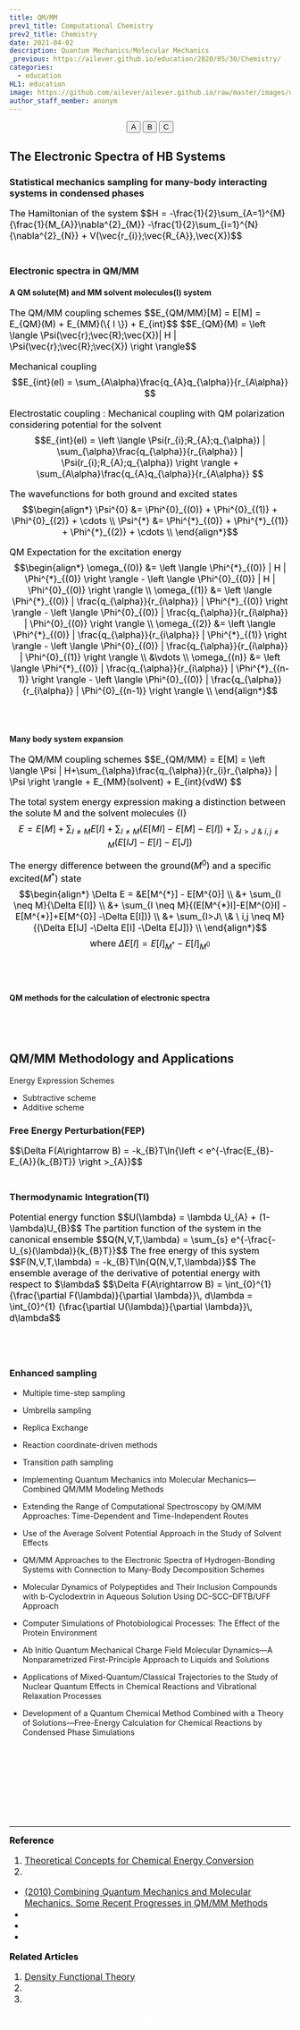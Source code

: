 ```yaml
---
title: QM/MM
prev1_title: Computational Chemistry
prev2_title: Chemistry
date: 2021-04-02
description: Quantum Mechanics/Molecular Mechanics 
_previous: https://ailever.github.io/education/2020/05/30/Chemistry/
categories:
  - education
HL1: education
image: https://github.com/ailever/ailever.github.io/raw/master/images/unsplash/gray_Chemistry.png
author_staff_member: anonym
---
```


<!-- Top Block -->
<div align="center" class="top_btn_box">
  <button class="top_btn" type="button" onclick="location.href='#'">A</button>
  <button class="top_btn" type="button" onclick="location.href='#'">B</button>
  <button class="top_btn" type="button" onclick="location.href='#'">C</button>
</div>
<!-- Top Block -->

## The Electronic Spectra of HB Systems
### Statistical mechanics sampling for many-body interacting systems in condensed phases
<div align="left" style="font-size:medium;font-weight:normal;color:black;background-color:unset;">
The Hamiltonian of the system
$$H = -\frac{1}{2}\sum_{A=1}^{M}{\frac{1}{M_{A}}\nabla^{2}_{M}} -\frac{1}{2}\sum_{i=1}^{N}{\nabla^{2}_{N}} + V(\vec{r_{i}};\vec{R_{A}},\vec{X})$$ 
<br><br></div>

### Electronic spectra in QM/MM
#### A QM solute(M) and MM solvent molecules(I) system 
<div align="left" style="font-size:medium;font-weight:normal;color:black;background-color:unset;">
The QM/MM coupling schemes
$$E_{QM/MM}[M] = E[M] = E_{QM}(M) + E_{MM}(\{ I \}) + E_{int}$$
$$E_{QM}(M) = \left \langle \Psi(\vec{r};\vec{R};\vec{X})| H | \Psi(\vec{r};\vec{R};\vec{X}) \right \rangle$$

Mechanical coupling
$$E_{int}(el) = \sum_{A\alpha}\frac{q_{A}q_{\alpha}}{r_{A\alpha}} $$  

Electrostatic coupling : Mechanical coupling with QM polarization considering potential for the solvent
$$E_{int}(el) = \left \langle \Psi(r_{i};R_{A};q_{\alpha}) | \sum_{\alpha}\frac{q_{\alpha}}{r_{i\alpha}} | \Psi(r_{i};R_{A};q_{\alpha}) \right \rangle + \sum_{A\alpha}\frac{q_{A}q_{\alpha}}{r_{A\alpha}} $$  

The wavefunctions for both ground and excited states
$$\begin{align*}
\Psi^{0} &= \Phi^{0}_{(0)} + \Phi^{0}_{(1)} + \Phi^{0}_{(2)} + \cdots \\
\Psi^{*} &= \Phi^{*}_{(0)} + \Phi^{*}_{(1)} + \Phi^{*}_{(2)} + \cdots \\
\end{align*}$$

QM Expectation for the excitation energy
$$\begin{align*}
\omega_{(0)} &= \left \langle \Phi^{*}_{(0)} | H | \Phi^{*}_{(0)} \right \rangle - \left \langle \Phi^{0}_{(0)} | H | \Phi^{0}_{(0)} \right \rangle \\
\omega_{(1)} &= \left \langle \Phi^{*}_{(0)} | \frac{q_{\alpha}}{r_{i\alpha}} | \Phi^{*}_{(0)} \right \rangle - \left \langle \Phi^{0}_{(0)} | \frac{q_{\alpha}}{r_{i\alpha}} | \Phi^{0}_{(0)} \right \rangle \\
\omega_{(2)} &= \left \langle \Phi^{*}_{(0)} | \frac{q_{\alpha}}{r_{i\alpha}} | \Phi^{*}_{(1)} \right \rangle - \left \langle \Phi^{0}_{(0)} | \frac{q_{\alpha}}{r_{i\alpha}} | \Phi^{0}_{(1)} \right \rangle \\
&\vdots \\
\omega_{(n)} &= \left \langle \Phi^{*}_{(0)} | \frac{q_{\alpha}}{r_{i\alpha}} | \Phi^{*}_{(n-1)} \right \rangle - \left \langle \Phi^{0}_{(0)} | \frac{q_{\alpha}}{r_{i\alpha}} | \Phi^{0}_{(n-1)} \right \rangle \\
\end{align*}$$
<br><br></div>

#### Many body system expansion
<div align="left" style="font-size:medium;font-weight:normal;color:black;background-color:unset;">
The QM/MM coupling schemes  
$$E_{QM/MM} = E[M] = \left \langle \Psi | H+\sum_{\alpha}\frac{q_{\alpha}}{r_{i}r_{\alpha}} | \Psi \right \rangle + E_{MM}(solvent) + E_{int}(vdW) $$

The total system energy expression making a distinction between the solute M and the solvent molecules {I}
$$E = E[M] + \sum_{I \neq M}{E[I]} + \sum_{I \neq M}{(E[MI]-E[M]-E[I])} + \sum_{I>J\ \& \ i,j \neq M}{(E[IJ]-E[I]-E[J])}$$

The energy difference between the ground($M^{0}$) and a specific excited($M^{*}$) state
$$\begin{align*}
\Delta E = &E[M^{*}] - E[M^{0}] \\
&+ \sum_{I \neq M}{\Delta E[I]} \\
&+ \sum_{I \neq M}{(E[M^{*}I]-E[M^{0}I] -E[M^{*}]+E[M^{0}] -\Delta E[I])} \\
&+ \sum_{I>J\ \& \ i,j \neq M}{(\Delta E[IJ] -\Delta E[I] -\Delta E[J])} \\
\end{align*}$$
$$\text{where } \Delta E[I] = E[I]_{M^{*}} - E[I]_{M^{0}}$$

<br><br></div>

####  QM methods for the calculation of electronic spectra
<div align="left" style="font-size:medium;font-weight:normal;color:black;background-color:unset;">
<br><br></div>



## QM/MM Methodology and Applications
Energy Expression Schemes
- Subtractive scheme
- Additive scheme

### Free Energy Perturbation(FEP)
<div align="left" style="font-size:medium;font-weight:normal;color:black;background-color:unset;">
$$\Delta F(A\rightarrow B) = -k_{B}T\ln{\left < e^{-\frac{E_{B}-E_{A}}{k_{B}T}} \right >_{A}}$$
<br><br></div>

### Thermodynamic Integration(TI)
<div align="left" style="font-size:medium;font-weight:normal;color:black;background-color:unset;">
Potential energy function
$$U(\lambda) = \lambda U_{A} + (1-\lambda)U_{B}$$
The partition function of the system in the canonical ensemble
$$Q(N,V,T,\lambda) = \sum_{s} e^{-\frac{-U_{s}(\lambda)}{k_{B}T}}$$
The free energy of this system
$$F(N,V,T,\lambda) = -k_{B}T\ln{Q(N,V,T,\lambda)}$$
The ensemble average of the derivative of potential energy with respect to $\lambda$
$$\Delta F(A\rightarrow B) = \int_{0}^{1} {\frac{\partial F(\lambda)}{\partial \lambda}}\, d\lambda = \int_{0}^{1} {\frac{\partial U(\lambda)}{\partial \lambda}}\, d\lambda$$

<br><br></div>



### Enhanced sampling
- Multiple time-step sampling
- Umbrella sampling
- Replica Exchange
- Reaction coordinate-driven methods
- Transition path sampling





- Implementing Quantum Mechanics into Molecular Mechanics—Combined QM/MM Modeling Methods
- Extending the Range of Computational Spectroscopy by QM/MM Approaches: Time-Dependent and Time-Independent Routes
- Use of the Average Solvent Potential Approach in the Study of Solvent Effects
- QM/MM Approaches to the Electronic Spectra of Hydrogen-Bonding Systems with Connection to Many-Body Decomposition Schemes
- Molecular Dynamics of Polypeptides and Their Inclusion Compounds with b-Cyclodextrin in Aqueous Solution Using DC–SCC–DFTB/UFF Approach
- Computer Simulations of Photobiological Processes: The Effect of the Protein Environment
- Ab Initio Quantum Mechanical Charge Field Molecular Dynamics—A Nonparametrized First-Principle Approach to Liquids and Solutions
- Applications of Mixed-Quantum/Classical Trajectories to the Study of Nuclear Quantum Effects in Chemical Reactions and Vibrational Relaxation Processes
- Development of a Quantum Chemical Method Combined with a Theory of Solutions—Free-Energy Calculation for Chemical Reactions by Condensed Phase Simulations



<!-- Content Block -->
<div align="left" style="font-size:medium;font-weight:normal;color:black;background-color:unset;">　<br><br></div>
<div align="left" style="font-size:medium;font-weight:normal;color:black;background-color:unset;">　<br><br></div>
<div align="left" style="font-size:medium;font-weight:normal;color:black;background-color:unset;">　<br><br></div>
<!-- Content Block -->

---

<!-- Reference Block -->
<div align="left" style="font-size:medium;font-weight:normal;color:black;background-color:unset;">
<b id='REF'>Reference</b>
<ol>
  <li><a href="http://www.fhi-berlin.mpg.de/~luca/Course_TU/">Theoretical Concepts for Chemical Energy Conversion</a></li>
  <li><a href="#"></a></li>
</ol>
<ul>
  <li><a href="https://www.elsevier.com/books/combining-quantum-mechanics-and-molecular-mechanics-some-recent-progresses-in-qm-mm-methods/sabin/978-0-12-380898-1">(2010) Combining Quantum Mechanics and Molecular Mechanics. Some Recent Progresses in QM/MM Methods</a></li>
  <li><a href="#"></a></li>
  <li><a href="#"></a></li>
  <li><a href="#"></a></li>
</ul>
</div>
<!-- Reference Block -->

<!-- Article Block -->
<div align="left" style="font-size:medium;font-weight:normal;color:black;background-color:unset;">
<b id='ART'>Related Articles</b>
<ol>
  <li><a href="https://ailever.github.io/education/2021/04/02/_CHEM-cc-en-density-functional-theory/">Density Functional Theory</a></li>
  <li><a href="#"></a></li>
  <li><a href="#"></a></li>
</ol>
</div>
<!-- Article Block -->

<!-- Bottom Block -->
<div align="center" class="bottom_btn_box">
  <span class="bottom_btn"><a href="https://github.com/ailever/ailever.github.io/blob/master/_posts/education/2021-04-02-_CHEM-cc-en-qm-mm.md" target="_blank" style="color:white">Edit</a></span>
</div>
<!-- Bottom Block -->

<!-- Notice
# Mathematical Expression
- outline : $  $
- inline  : $$  $$

# Default Div Tag
- align : left, right, center
- font-size : xx-small, x-small, small, medium, large, x-large, xx-large
- font-weight : normal, bold
- color : red, orange, yellow, green, cyan, blue, purple, pink, white, gray, brown
- background-color : red, orange, yellow, green, cyan, blue, purple, pink, white, gray, brown

# Html Ref
- color code : https://htmlcolorcodes.com/
- tags : https://www.w3schools.com/tags/default.asp
- attributes : https://www.w3schools.com/tags/ref_attributes.asp
Notice -->


